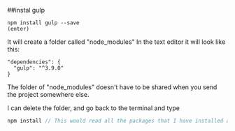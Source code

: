 ##instal gulp
```
npm install gulp --save
(enter)
```
It will create a folder called "node_modules"
In the text editor it will look like this:
```
"dependencies": {
  "gulp": "^3.9.0"
}
```

The folder of "node_modules" doesn't have to be shared when you send the project somewhere else.

I can delete the folder, and go back to the terminal and type

```javascript
npm install // This would read all the packages that I have installed and reinstall any dependency.
```
